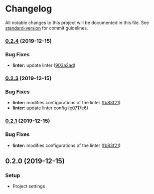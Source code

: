 # Changelog

All notable changes to this project will be documented in this file. See [standard-version](https://github.com/conventional-changelog/standard-version) for commit guidelines.

### [0.2.4](https://github.com/juandav/spotify-perfiltic/compare/v0.2.3...v0.2.4) (2019-12-15)


### Bug Fixes

* **linter:** update linter ([903a2ad](https://github.com/juandav/spotify-perfiltic/commit/903a2ad78487ea18f53f0484b17c7d59b425ee50))

### [0.2.3](https://github.com/juandav/spotify-perfiltic/compare/v0.2.0...v0.2.3) (2019-12-15)


### Bug Fixes

* **linter:** modifies configurations of the linter ([fb83f21](https://github.com/juandav/spotify-perfiltic/commit/fb83f21bda1d1974e34c2912b564704337edbf37))
* **linter:** update linter config ([e0717e6](https://github.com/juandav/spotify-perfiltic/commit/e0717e6a3359374988656b68dc61c3a5d14a2866))

### [0.2.1](https://github.com/juandav/spotify-perfiltic/compare/v0.2.0...v0.2.1) (2019-12-15)


### Bug Fixes

* **linter:** modifies configurations of the linter ([fb83f21](https://github.com/juandav/spotify-perfiltic/commit/fb83f21bda1d1974e34c2912b564704337edbf37))

## 0.2.0 (2019-12-15)

### Setup

- Project settings
